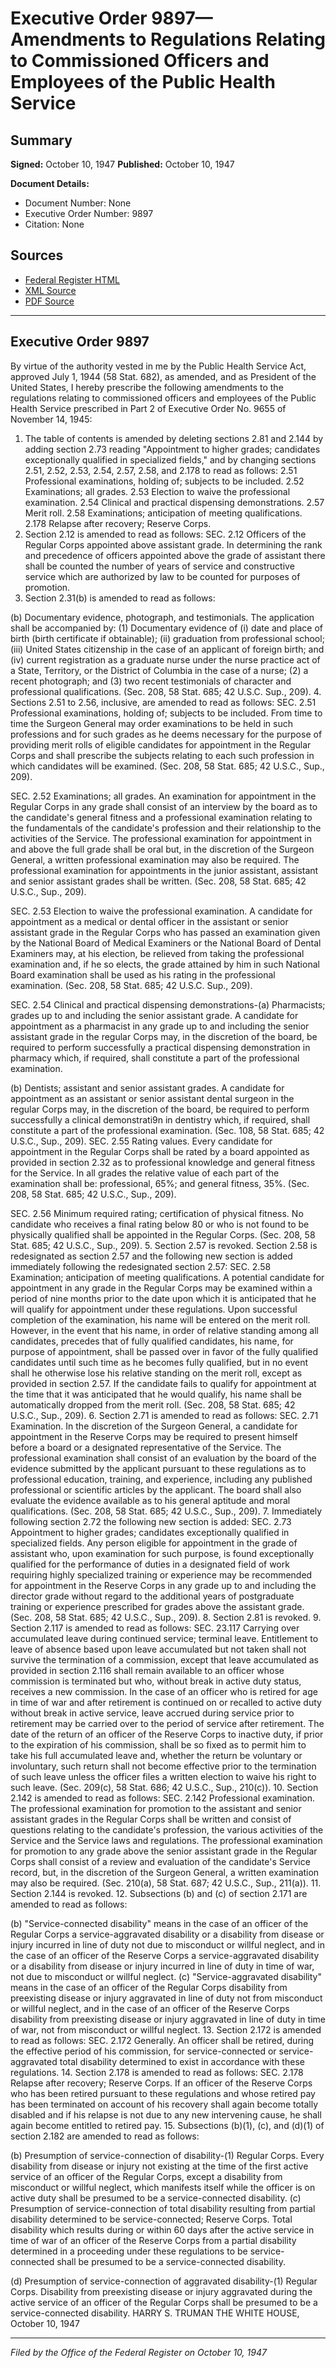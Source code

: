 # Executive Order 9897—Amendments to Regulations Relating to Commissioned Officers and Employees of the Public Health Service

## Summary

**Signed:** October 10, 1947
**Published:** October 10, 1947

**Document Details:**
- Document Number: None
- Executive Order Number: 9897
- Citation: None

## Sources
- [Federal Register HTML](https://www.presidency.ucsb.edu/documents/executive-order-9897-amendments-regulations-relating-commissioned-officers-and-employees)
- [XML Source](None)
- [PDF Source](None)

---

## Executive Order 9897

By virtue of the authority vested in me by the Public Health Service Act, approved July 1, 1944 (58 Stat. 682), as amended, and as President of the United States, I hereby prescribe the following amendments to the regulations relating to commissioned officers and employees of the Public Health Service prescribed in Part 2 of Executive Order No. 9655 of November 14, 1945:
1. The table of contents is amended by deleting sections 2.81 and 2.144 by adding section 2.73 reading "Appointment to higher grades; candidates exceptionally qualified in specialized fields," and by changing sections 2.51, 2.52, 2.53, 2.54, 2.57, 2.58, and 2.178 to read as follows:
2.51 Professional examinations, holding of; subjects to be included.
2.52 Examinations; all grades.
2.53 Election to waive the professional examination.
2.54 Clinical and practical dispensing demonstrations.
2.57 Merit roll.
2.58 Examinations; anticipation of meeting qualifications.
2.178 Relapse after recovery; Reserve Corps.
2. Section 2.12 is amended to read as follows:
SEC. 2.12 Officers of the Regular Corps appointed above assistant grade. In determining the rank and precedence of officers appointed above the grade of assistant there shall be counted the number of years of service and constructive service which are authorized by law to be counted for purposes of promotion.
3. Section 2.31(b) is amended to read as follows:

(b) Documentary evidence, photograph, and testimonials. The application shall be accompanied by: (1) Documentary evidence of (i) date and place of birth (birth certificate if obtainable); (ii) graduation from professional school; (iii) United States citizenship in the case of an applicant of foreign birth; and (iv) current registration as a graduate nurse under the nurse practice act of a State, Territory, or the District of Columbia in the case of a nurse; (2) a recent photograph; and (3) two recent testimonials of character and professional qualifications. (Sec. 208, 58 Stat. 685; 42 U.S.C. Sup., 209).
4. Sections 2.51 to 2.56, inclusive, are amended to read as follows:
SEC. 2.51 Professional examinations, holding of; subjects to be included. From time to time the Surgeon General may order examinations to be held in such professions and for such grades as he deems necessary for the purpose of providing merit rolls of eligible candidates for appointment in the Regular Corps and shall prescribe the subjects relating to each such profession in which candidates will be examined. (Sec. 208, 58 Stat. 685; 42 U.S.C., Sup., 209).

SEC. 2.52 Examinations; all grades. An examination for appointment in the Regular Corps in any grade shall consist of an interview by the board as to the candidate's general fitness and a professional examination relating to the fundamentals of the candidate's profession and their relationship to the activities of the Service. The professional examination for appointment in and above the full grade shall be oral but, in the discretion of the Surgeon General, a written professional examination may also be required. The professional examination for appointments in the junior assistant, assistant and senior assistant grades shall be written. (Sec. 208, 58 Stat. 685; 42 U.S.C., Sup., 209).

SEC. 2.53 Election to waive the professional examination. A candidate for appointment as a medical or dental officer in the assistant or senior assistant grade in the Regular Corps who has passed an examination given by the National Board of Medical Examiners or the National Board of Dental Examiners may, at his election, be relieved from taking the professional examination and, if he so elects, the grade attained by him in such National Board examination shall be used as his rating in the professional examination. (Sec. 208, 58 Stat. 685; 42 U.S.C. Sup., 209).

SEC. 2.54 Clinical and practical dispensing demonstrations-(a) Pharmacists; grades up to and including the senior assistant grade. A candidate for appointment as a pharmacist in any grade up to and including the senior assistant grade in the regular Corps may, in the discretion of the board, be required to perform successfully a practical dispensing demonstration in pharmacy which, if required, shall constitute a part of the professional examination.

(b) Dentists; assistant and senior assistant grades. A candidate for appointment as an assistant or senior assistant dental surgeon in the regular Corps may, in the discretion of the board, be required to perform successfully a clinical demonstrati9n in dentistry which, if required, shall constitute a part of the professional examination. (Sec. 108, 58 Stat. 685; 42 U.S.C., Sup., 209).
SEC. 2.55 Rating values. Every candidate for appointment in the Regular Corps shall be rated by a board appointed as provided in section 2.32 as to professional knowledge and general fitness for the Service. In all grades the relative value of each part of the examination shall be: professional, 65%; and general fitness, 35%. (Sec. 208, 58 Stat. 685; 42 U.S.C., Sup., 209).

SEC. 2.56 Minimum required rating; certification of physical fitness. No candidate who receives a final rating below 80 or who is not found to be physically qualified shall be appointed in the Regular Corps. (Sec. 208, 58 Stat. 685; 42 U.S.C., Sup., 209).
5. Section 2.57 is revoked. Section 2.58 is redesignated as section 2.57 and the following new section is added immediately following the redesignated section 2.57:
SEC. 2.58 Examination; anticipation of meeting qualifications. A potential candidate for appointment in any grade in the Regular Corps may be examined within a period of nine months prior to the date upon which it is anticipated that he will qualify for appointment under these regulations. Upon successful completion of the examination, his name will be entered on the merit roll. However, in the event that his name, in order of relative standing among all candidates, precedes that of fully qualified candidates, his name, for purpose of appointment, shall be passed over in favor of the fully qualified candidates until such time as he becomes fully qualified, but in no event shall he otherwise lose his relative standing on the merit roll, except as provided in section 2.57. If the candidate fails to qualify for appointment at the time that it was anticipated that he would qualify, his name shall be automatically dropped from the merit roll. (Sec. 208, 58 Stat. 685; 42 U.S.C., Sup., 209).
6. Section 2.71 is amended to read as follows:
SEC. 2.71 Examination. In the discretion of the Surgeon General, a candidate for appointment in the Reserve Corps may be required to present himself before a board or a designated representative of the Service. The professional examination shall consist of an evaluation by the board of the evidence submitted by the applicant pursuant to these regulations as to professional education, training, and experience, including any published professional or scientific articles by the applicant. The board shall also evaluate the evidence available as to his general aptitude and moral qualifications. (Sec. 208, 58 Stat. 685; 42 U.S.C., Sup., 209).
7. Immediately following section 2.72 the following new section is added:
SEC. 2.73 Appointment to higher grades; candidates exceptionally qualified in specialized fields. Any person eligible for appointment in the grade of assistant who, upon examination for such purpose, is found exceptionally qualified for the performance of duties in a designated field of work requiring highly specialized training or experience may be recommended for appointment in the Reserve Corps in any grade up to and including the director grade without regard to the additional years of postgraduate training or experience prescribed for grades above the assistant grade. (Sec. 208, 58 Stat. 685; 42 U.S.C., Sup., 209).
8. Section 2.81 is revoked.
9. Section 2.117 is amended to read as follows:
SEC. 23.117 Carrying over accumulated leave during continued service; terminal leave. Entitlement to leave of absence based upon leave accumulated but not taken shall not survive the termination of a commission, except that leave accumulated as provided in section 2.116 shall remain available to an officer whose commission is terminated but who, without break in active duty status, receives a new commission. In the case of an officer who is retired for age in time of war and after retirement is continued on or recalled to active duty without break in active service, leave accrued during service prior to retirement may be carried over to the period of service after retirement. The date of the return of an officer of the Reserve Corps to inactive duty, if prior to the expiration of his commission, shall be so fixed as to permit him to take his full accumulated leave and, whether the return be voluntary or involuntary, such return shall not become effective prior to the termination of such leave unless the officer files a written election to waive his right to such leave. (Sec. 209(c), 58 Stat. 686; 42 U.S.C., Sup., 210(c)).
10. Section 2.142 is amended to read as follows:
SEC. 2.142 Professional examination. The professional examination for promotion to the assistant and senior assistant grades in the Regular Corps shall be written and consist of questions relating to the candidate's profession, the various activities of the Service and the Service laws and regulations. The professional examination for promotion to any grade above the senior assistant grade in the Regular Corps shall consist of a review and evaluation of the candidate's Service record, but, in the discretion of the Surgeon General, a written examination may also be required. (Sec. 210(a), 58 Stat. 687; 42 U.S.C., Sup., 211(a)).
11. Section 2.144 is revoked.
12. Subsections (b) and (c) of section 2.171 are amended to read as follows:

(b) "Service-connected disability" means in the case of an officer of the Regular Corps a service-aggravated disability or a disability from disease or injury incurred in line of duty not due to misconduct or willful neglect, and in the case of an officer of the Reserve Corps a service-aggravated disability or a disability from disease or injury incurred in line of duty in time of war, not due to misconduct or willful neglect.
(c) "Service-aggravated disability" means in the case of an officer of the Regular Corps disability from preexisting disease or injury aggravated in line of duty not from misconduct or willful neglect, and in the case of an officer of the Reserve Corps disability from preexisting disease or injury aggravated in line of duty in time of war, not from misconduct or willful neglect.
13. Section 2.172 is amended to read as follows:
SEC. 2.172 Generally. An officer shall be retired, during the effective period of his commission, for service-connected or service-aggravated total disability determined to exist in accordance with these regulations.
14. Section 2.178 is amended to read as follows:
SEC. 2.178 Relapse after recovery; Reserve Corps. If an officer of the Reserve Corps who has been retired pursuant to these regulations and whose retired pay has been terminated on account of his recovery shall again become totally disabled and if his relapse is not due to any new intervening cause, he shall again become entitled to retired pay.
15. Subsections (b)(1), (c), and (d)(1) of section 2.182 are amended to read as follows:

(b) Presumption of service-connection of disability-(1) Regular Corps. Every disability from disease or injury not existing at the time of the first active service of an officer of the Regular Corps, except a disability from misconduct or willful neglect, which manifests itself while the officer is on active duty shall be presumed to be a service-connected disability.
(c) Presumption of service-connection of total disability resulting from partial disability determined to be service-connected; Reserve Corps. Total disability which results during or within 60 days after the active service in time of war of an officer of the Reserve Corps from a partial disability determined in a proceeding under these regulations to be service-connected shall be presumed to be a service-connected disability.

(d) Presumption of service-connection of aggravated disability-(1) Regular Corps. Disability from preexisting disease or injury aggravated during the active service of an officer of the Regular Corps shall be presumed to be a service-connected disability.
HARRY S. TRUMAN
THE WHITE HOUSE,
October 10, 1947

---

*Filed by the Office of the Federal Register on October 10, 1947*
